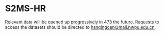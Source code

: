# S2MS-HR
 Relevant data will be opened up progressively in 473
the future. Requests to access the datasets should be directed to hanqingcen@mail.nwpu.edu.cn.
